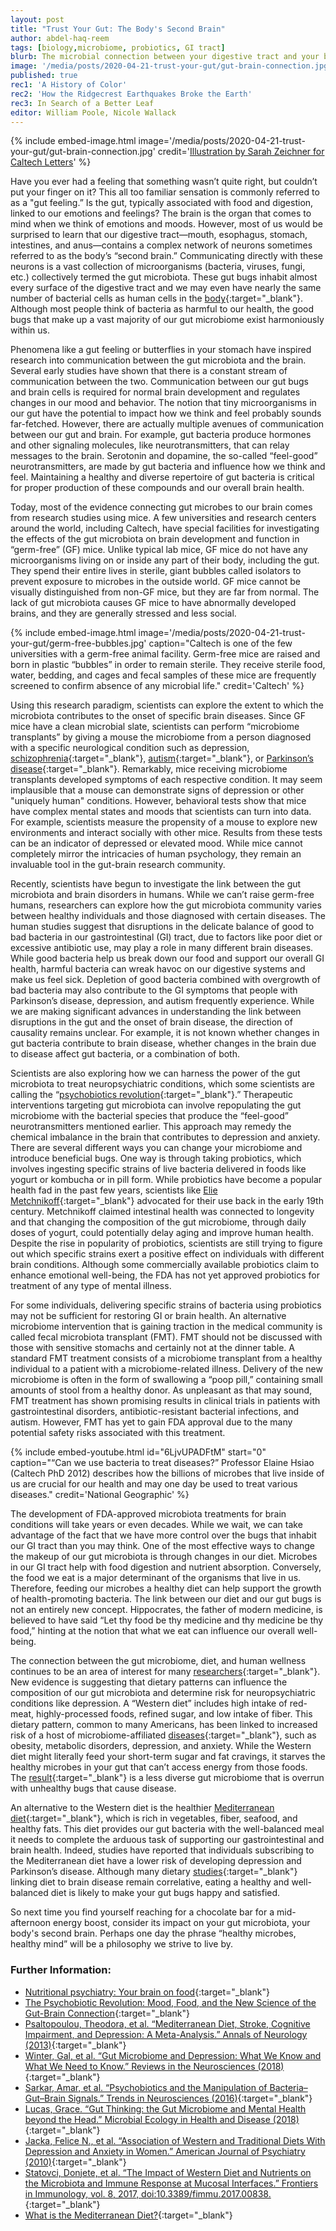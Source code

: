 ```yaml
---
layout: post
title: "Trust Your Gut: The Body's Second Brain"
author: abdel-haq-reem
tags: [biology,microbiome, probiotics, GI tract]
blurb: The microbial connection between your digestive tract and your brain may explain how diet affects mental health
image: '/media/posts/2020-04-21-trust-your-gut/gut-brain-connection.jpg'
published: true
rec1: 'A History of Color'
rec2: 'How the Ridgecrest Earthquakes Broke the Earth'
rec3: In Search of a Better Leaf
editor: William Poole, Nicole Wallack
---
```

{% include embed-image.html image='/media/posts/2020-04-21-trust-your-gut/gut-brain-connection.jpg' credit='<a href="https://sarahzeichner.weebly.com/" target="_blank">Illustration by Sarah Zeichner for Caltech Letters</a>' %}

<span class="first-letter">H</span>ave you ever had a feeling that something wasn’t quite right, but couldn’t put your finger on it? This all too familiar sensation is commonly referred to as a "gut feeling.” Is the gut, typically associated with food and digestion, linked to our emotions and feelings? The brain is the organ that comes to mind when we think of emotions and moods. However, most of us would be surprised to learn that our digestive tract—mouth, esophagus, stomach, intestines, and anus—contains a complex network of neurons sometimes referred to as the body’s “second brain.” Communicating directly with these neurons is a vast collection of microorganisms (bacteria, viruses, fungi, etc.) collectively termed the gut microbiota. These gut bugs inhabit almost every surface of the digestive tract and we may even have nearly the same number of bacterial cells as human cells in the [body](https://www.nature.com/news/scientists-bust-myth-that-our-bodies-have-more-bacteria-than-human-cells-1.19136){:target="_blank"}. Although most people think of bacteria as harmful to our health, the good bugs that make up a vast majority of our gut microbiome exist harmoniously within us.

Phenomena like a gut feeling or butterflies in your stomach have inspired research into communication between the gut microbiota and the brain. Several early studies have shown that there is a constant stream of communication between the two. Communication between our gut bugs and brain cells is required for normal brain development and regulates changes in our mood and behavior. The notion that tiny microorganisms in our gut have the potential to impact how we think and feel probably sounds far-fetched. However, there are actually multiple avenues of communication between our gut and brain. For example, gut bacteria produce hormones and other signaling molecules, like neurotransmitters, that can relay messages to the brain. Serotonin and dopamine, the so-called “feel-good” neurotransmitters, are made by gut bacteria and influence how we think and feel. Maintaining a healthy and diverse repertoire of gut bacteria is critical for proper production of these compounds and our overall brain health. 

Today, most of the evidence connecting gut microbes to our brain comes from research studies using mice. A few universities and research centers around the world, including Caltech, have special facilities for investigating the effects of the gut microbiota on brain development and function in “germ-free” (GF) mice. Unlike typical lab mice, GF mice do not have any microorganisms living on or inside any part of their body, including the gut. They spend their entire lives in sterile, giant bubbles called isolators to prevent exposure to microbes in the outside world. GF mice cannot be visually distinguished from non-GF mice, but they are far from normal. The lack of gut microbiota causes GF mice to have abnormally developed brains, and they are generally stressed and less social.

{% include embed-image.html image='/media/posts/2020-04-21-trust-your-gut/germ-free-bubbles.jpg' caption="Caltech is one of the few universities with a germ-free animal facility. Germ-free mice are raised and born in plastic “bubbles” in order to remain sterile. They receive sterile food, water, bedding, and cages and fecal samples of these mice are frequently screened to confirm absence of any microbial life." credit='Caltech' %}

Using this research paradigm, scientists can explore the extent to which the microbiota contributes to the onset of specific brain diseases. Since GF mice have a clean microbial slate, scientists can perform “microbiome transplants” by giving a mouse the microbiome from a person diagnosed with a specific neurological condition such as depression, [schizophrenia](https://newatlas.com/schizophrenia-gut-bacteria-microbiome/58394/){:target="_blank"}, [autism](https://www.caltech.edu/about/news/gut-bacteria-influence-autism-behaviors-mice){:target="_blank"}, or [Parkinson’s disease](https://www.caltech.edu/about/news/parkinsons-disease-linked-microbiome-53109){:target="_blank"}. Remarkably, mice receiving microbiome transplants developed symptoms of each respective condition. It may seem implausible that a mouse can demonstrate signs of depression or other "uniquely human" conditions. However, behavioral tests show that mice have complex mental states and moods that scientists can turn into data. For example, scientists measure the propensity of a mouse to explore new environments and interact socially with other mice. Results from these tests can be an indicator of depressed or elevated mood. While mice cannot completely mirror the intricacies of human psychology, they remain an invaluable tool in the gut-brain research community.

Recently, scientists have begun to investigate the link between the gut microbiota and brain disorders in humans. While we can’t raise germ-free humans, researchers can explore how the gut microbiota community varies between healthy individuals and those diagnosed with certain diseases. The human studies suggest that disruptions in the delicate balance of good to bad bacteria in our gastrointestinal (GI) tract, due to factors like poor diet or excessive antibiotic use, may play a role in many different brain diseases. While good bacteria help us break down our food and support our overall GI health, harmful bacteria can wreak havoc on our digestive systems and make us feel sick. Depletion of good bacteria combined with overgrowth of bad bacteria may also contribute to the GI symptoms that people with Parkinson’s disease, depression, and autism frequently experience. While we are making significant advances in understanding the link between disruptions in the gut and the onset of brain disease, the direction of causality remains unclear. For example, it is not known whether changes in gut bacteria contribute to brain disease, whether changes in the brain due to disease affect gut bacteria, or a combination of both. 

Scientists are also exploring how we can harness the power of the gut microbiota to treat neuropsychiatric conditions, which some scientists are calling the “[psychobiotics revolution](https://www.amazon.com/Psychobiotic-Revolution-Science-Gut-Brain-Connection/dp/142621846X/ref=asc_df_142621846X/?tag=hyprod-20&linkCode=df0&hvadid=312069250960&hvpos=1o1&hvnetw=g&hvrand=346949180849645454&hvpone=&hvptwo=&hvqmt=&hvdev=c&hvdvcmdl=&hvlocint=&hvlocphy=9031119&hvtargid=pla-316550985322&psc=1&tag=&ref=&adgrpid=61316180599&hvpone=&hvptwo=&hvadid=312069250960&hvpos=1o1&hvnetw=g&hvrand=346949180849645454&hvqmt=&hvdev=c&hvdvcmdl=&hvlocint=&hvlocphy=9031119&hvtargid=pla-316550985322){:target="_blank"}.” 
Therapeutic interventions targeting gut microbiota can involve repopulating the gut microbiome with the bacterial species that produce the “feel-good” neurotransmitters mentioned earlier. This approach may remedy the chemical imbalance in the brain that contributes to depression and anxiety. There are several different ways you can change your microbiome and introduce beneficial bugs. One way is through taking probiotics, which involves ingesting specific strains of live bacteria delivered in foods like yogurt or kombucha or in pill form. While probiotics have become a popular health fad in the past few years, scientists like [Elie Metchnikoff](https://www.thelancet.com/journals/lancet/article/PIIS0140-6736(12)62018-2/fulltext){:target="_blank"} advocated for their use back in the early 19th century. Metchnikoff claimed intestinal health was connected to longevity and that changing the composition of the gut microbiome, through daily doses of yogurt, could potentially delay aging and improve human health. Despite the rise in popularity of probiotics, scientists are still trying to figure out which specific strains exert a positive effect on individuals with different brain conditions. Although some commercially available probiotics claim to enhance emotional well-being, the FDA has not yet approved probiotics for treatment of any type of mental illness.

For some individuals, delivering specific strains of bacteria using probiotics may not be sufficient for restoring GI or brain health. An alternative microbiome intervention that is gaining traction in the medical community is called fecal microbiota transplant (FMT). FMT should not be discussed with those with sensitive stomachs and certainly not at the dinner table. A standard FMT treatment consists of a microbiome transplant from a healthy individual to a patient with a microbiome-related illness. Delivery of the new microbiome is often in the form of swallowing a “poop pill,” containing small amounts of stool from a healthy donor. As unpleasant as that may sound, FMT treatment has shown promising results in clinical trials in patients with gastrointestinal disorders, antibiotic-resistant bacterial infections, and autism. However, FMT has yet to gain FDA approval due to the many potential safety risks associated with this treatment.
 
{% include embed-youtube.html id="6LjvUPADFtM" start="0" caption="“Can we use bacteria to treat diseases?” Professor Elaine Hsiao (Caltech PhD 2012) describes how the billions of microbes that live inside of us are crucial for our health and may one day be used to treat various diseases." credit='National Geographic' %}

The development of FDA-approved microbiota treatments for brain conditions will take years or even decades. While we wait, we can take advantage of the fact that we have more control over the bugs that inhabit our GI tract than you may think. One of the most effective ways to change the makeup of our gut microbiota is through changes in our diet. Microbes in our GI tract help with food digestion and nutrient absorption. Conversely, the food we eat is a major determinant of the organisms that live in us. Therefore, feeding our microbes a healthy diet can help support the growth of health-promoting bacteria. The link between our diet and our gut bugs is not an entirely new concept. Hippocrates, the father of modern medicine, is believed to have said  “Let thy food be thy medicine and thy medicine be thy food,” hinting at the notion that what we eat can influence our overall well-being. 

The connection between the gut microbiome, diet, and human wellness continues to be an area of interest for many [researchers](https://www.health.harvard.edu/blog/nutritional-psychiatry-your-brain-on-food-201511168626){:target="_blank"}. New evidence is suggesting that dietary patterns can influence the composition of our gut microbiota and determine risk for neuropsychiatric conditions like depression.  A “Western diet” includes high intake of red-meat, highly-processed foods, refined sugar, and low intake of fiber. This dietary pattern, common to many Americans, has been linked to increased risk of a host of microbiome-affiliated [diseases](https://ajp.psychiatryonline.org/doi/full/10.1176/appi.ajp.2009.09060881?url_ver=Z39.88-2003&rfr_id=ori:rid:crossref.org&rfr_dat=cr_pub%3dpubmed){:target="_blank"}, such as obesity, metabolic disorders, depression, and anxiety. While the Western diet might literally feed your short-term sugar and fat cravings, it starves the healthy microbes in your gut that can’t access energy from those foods. The [result](https://www.ncbi.nlm.nih.gov/pmc/articles/PMC5532387/){:target="_blank"} is a less diverse gut microbiome that is overrun with unhealthy bugs that cause disease. 

An alternative to the Western diet is the healthier [Mediterranean diet](https://www.heart.org/en/healthy-living/healthy-eating/eat-smart/nutrition-basics/mediterranean-diet){:target="_blank"}, which is rich in vegetables, fiber, seafood, and healthy fats. This diet provides our gut bacteria with the well-balanced meal it needs to complete the arduous task of supporting our gastrointestinal and brain health. Indeed, studies have reported that individuals subscribing to the Mediterranean diet have a lower risk of developing depression and Parkinson’s disease. Although many dietary [studies](https://www.health.harvard.edu/blog/nutritional-psychiatry-your-brain-on-food-201511168626){:target="_blank"} linking diet to brain disease remain correlative, eating a healthy and well-balanced diet is likely to make your gut bugs happy and satisfied.

So next time you find yourself reaching for a chocolate bar for a mid-afternoon energy boost, consider its impact on your gut microbiota, your body's second brain. Perhaps one day the phrase “healthy microbes, healthy mind” will be a philosophy we strive to live by. 
 
 
### Further Information:

* [Nutritional psychiatry: Your brain on food](https://www.health.harvard.edu/blog/nutritional-psychiatry-your-brain-on-food-201511168626){:target="_blank"}
* [The Psychobiotic Revolution: Mood, Food, and the New Science of the Gut-Brain Connection](https://www.amazon.com/Psychobiotic-Revolution-Science-Gut-Brain-Connection/dp/142621846X){:target="_blank"}
* [Psaltopoulou, Theodora, et al. “Mediterranean Diet, Stroke, Cognitive Impairment, and Depression: A Meta-Analysis.” Annals of Neurology (2013)](https://www.ncbi.nlm.nih.gov/pubmed/23720230){:target="_blank"}
* [Winter, Gal, et al. “Gut Microbiome and Depression: What We Know and What We Need to Know.” Reviews in the Neurosciences (2018)](https://www.ncbi.nlm.nih.gov/pubmed/29397391){:target="_blank"}
* [Sarkar, Amar, et al. “Psychobiotics and the Manipulation of Bacteria–Gut–Brain Signals.” Trends in Neurosciences (2016)](https://www.ncbi.nlm.nih.gov/pmc/articles/PMC5102282/){:target="_blank"}
* [Lucas, Grace. “Gut Thinking: the Gut Microbiome and Mental Health beyond the Head.” Microbial Ecology in Health and Disease (2018)](https://www.ncbi.nlm.nih.gov/pmc/articles/PMC6282467/){:target="_blank"}
* [Jacka, Felice N., et al. “Association of Western and Traditional Diets With Depression and Anxiety in Women.” American Journal of Psychiatry (2010)](https://www.ncbi.nlm.nih.gov/pubmed/20048020){:target="_blank"}
* [Statovci, Donjete, et al. “The Impact of Western Diet and Nutrients on the Microbiota and Immune Response at Mucosal Interfaces.” Frontiers in Immunology, vol. 8, 2017, doi:10.3389/fimmu.2017.00838.](https://www.ncbi.nlm.nih.gov/pmc/articles/PMC5532387/){:target="_blank"}
* [What is the Mediterranean Diet?](https://www.heart.org/en/healthy-living/healthy-eating/eat-smart/nutrition-basics/mediterranean-diet){:target="_blank"}
